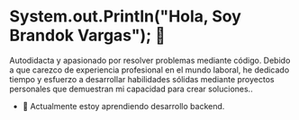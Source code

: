 # System.out.Println("Hola, Soy Brandok Vargas"); 👋

Autodidacta y apasionado por resolver problemas mediante código. Debido a que carezco de experiencia profesional en el mundo laboral, he dedicado tiempo y esfuerzo a desarrollar habilidades sólidas mediante proyectos personales que demuestran mi capacidad para crear soluciones..


- 📗 Actualmente estoy aprendiendo desarrollo backend.
